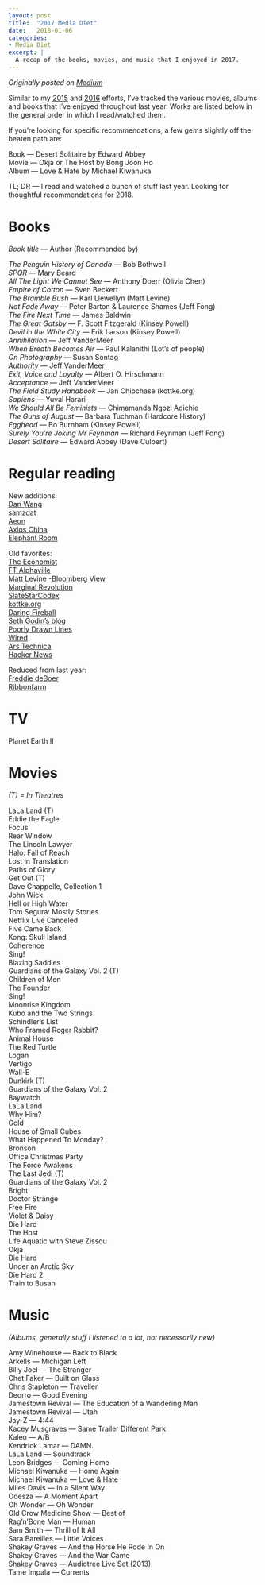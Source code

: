 ```yaml
---
layout: post
title:  "2017 Media Diet"
date:   2018-01-06
categories:
- Media Diet
excerpt: |
  A recap of the books, movies, and music that I enjoyed in 2017.
---
```


*Originally posted on [Medium](https://medium.com/@smflem/2017-media-diet-367d45b464e)*

Similar to my [2015](https://smflem.github.io/2016/01/10/2015_media_diet.html) and [2016](https://smflem.github.io/2017/01/08/2016_media_diet.html) efforts, I’ve tracked the various movies, albums and books that I’ve enjoyed throughout last year. Works are listed below in the general order in which I read/watched them.

If you’re looking for specific recommendations, a few gems slightly off the beaten path are:

Book — Desert Solitaire by Edward Abbey <br>
Movie — Okja or The Host by Bong Joon Ho <br>
Album — Love & Hate by Michael Kiwanuka <br>

TL; DR — I read and watched a bunch of stuff last year. Looking for thoughtful recommendations for 2018.

# **Books**
*Book title* — Author (Recommended by)

*The Penguin History of Canada* — Bob Bothwell <br>
*SPQR* — Mary Beard <br>
*All The Light We Cannot See* — Anthony Doerr (Olivia Chen) <br>
*Empire of Cotton* — Sven Beckert <br>
*The Bramble Bush* — Karl Llewellyn (Matt Levine) <br>
*Not Fade Away* — Peter Barton & Laurence Shames (Jeff Fong) <br>
*The Fire Next Time* — James Baldwin <br>
*The Great Gatsby* — F. Scott Fitzgerald (Kinsey Powell) <br>
*Devil in the White City* — Erik Larson (Kinsey Powell) <br>
*Annihilation* — Jeff VanderMeer <br>
*When Breath Becomes Air* — Paul Kalanithi (Lot’s of people) <br>
*On Photography* — Susan Sontag <br>
*Authority* — Jeff VanderMeer <br>
*Exit, Voice and Loyalty* — Albert O. Hirschmann <br>
*Acceptance* — Jeff VanderMeer <br>
*The Field Study Handbook* — Jan Chipchase (kottke.org) <br>
*Sapiens* — Yuval Harari <br>
*We Should All Be Feminists* — Chimamanda Ngozi Adichie <br>
*The Guns of August* — Barbara Tuchman (Hardcore History) <br>
*Egghead* — Bo Burnham (Kinsey Powell) <br>
*Surely You’re Joking Mr Feynman* — Richard Feynman (Jeff Fong) <br>
*Desert Solitaire* — Edward Abbey (Dave Culbert) <br>


# **Regular reading**

New additions: <br>
[Dan Wang](https://danwang.co/) <br>
[samzdat](https://samzdat.com/) <br>
[Aeon](https://aeon.co/) <br>
[Axios China](https://www.axios.com/axios-china) <br>
[Elephant Room](http://elephant-room.com/) <br>

Old favorites: <br>
[The Economist](https://www.economist.com/) <br>
[FT Alphaville](http://ftalphaville.ft.com/) <br>
[Matt Levine -Bloomberg View](http://www.bloombergview.com/contributors/matt-levine) <br>
[Marginal Revolution](http://marginalrevolution.com/) <br>
[SlateStarCodex](http://slatestarcodex.com/) <br>
[kottke.org](http://kottke.org/) <br>
[Daring Fireball](http://daringfireball.net/) <br>
[Seth Godin’s blog](http://sethgodin.typepad.com/) <br>
[Poorly Drawn Lines](http://poorlydrawnlines.com/) <br>
[Wired](https://www.wired.com/) <br>
[Ars Technica](https://arstechnica.com/) <br>
[Hacker News](https://news.ycombinator.com/) <br>

Reduced from last year: <br>
[Freddie deBoer](http://fredrikdeboer.com/blog/) <br>
[Ribbonfarm](http://www.ribbonfarm.com/) <br>

# **TV**

Planet Earth II

# **Movies**
*(T) = In Theatres*

LaLa Land (T) <br>
Eddie the Eagle <br>
Focus <br>
Rear Window <br>
The Lincoln Lawyer <br>
Halo: Fall of Reach <br>
Lost in Translation <br>
Paths of Glory <br>
Get Out (T) <br>
Dave Chappelle, Collection 1 <br>
John Wick <br>
Hell or High Water <br>
Tom Segura: Mostly Stories <br>
Netflix Live Canceled <br>
Five Came Back <br>
Kong: Skull Island <br>
Coherence <br>
Sing! <br>
Blazing Saddles <br>
Guardians of the Galaxy Vol. 2 (T) <br>
Children of Men <br>
The Founder <br>
Sing! <br>
Moonrise Kingdom <br>
Kubo and the Two Strings <br>
Schindler’s List <br>
Who Framed Roger Rabbit? <br>
Animal House <br>
The Red Turtle <br>
Logan <br>
Vertigo <br>
Wall-E <br>
Dunkirk (T) <br>
Guardians of the Galaxy Vol. 2 <br>
Baywatch <br>
LaLa Land <br>
Why Him? <br>
Gold <br>
House of Small Cubes <br>
What Happened To Monday? <br>
Bronson <br>
Office Christmas Party <br>
The Force Awakens <br>
The Last Jedi (T) <br>
Guardians of the Galaxy Vol. 2 <br>
Bright <br>
Doctor Strange <br>
Free Fire <br>
Violet & Daisy <br>
Die Hard <br>
The Host <br>
Life Aquatic with Steve Zissou <br>
Okja <br>
Die Hard <br>
Under an Arctic Sky <br>
Die Hard 2 <br>
Train to Busan <br>

# **Music**
*(Albums, generally stuff I listened to a lot, not necessarily new)*

Amy Winehouse — Back to Black <br>
Arkells — Michigan Left <br>
Billy Joel — The Stranger <br>
Chet Faker — Built on Glass <br>
Chris Stapleton — Traveller <br>
Deorro — Good Evening <br>
Jamestown Revival — The Education of a Wandering Man <br>
Jamestown Revival — Utah <br>
Jay-Z — 4:44 <br>
Kacey Musgraves — Same Trailer Different Park <br>
Kaleo — A/B <br>
Kendrick Lamar — DAMN. <br>
LaLa Land — Soundtrack <br>
Leon Bridges — Coming Home <br>
Michael Kiwanuka — Home Again <br>
Michael Kiwanuka — Love & Hate <br>
Miles Davis — In a Silent Way <br>
Odesza — A Moment Apart <br>
Oh Wonder — Oh Wonder <br>
Old Crow Medicine Show — Best of <br>
Rag’n’Bone Man — Human <br>
Sam Smith — Thrill of It All <br>
Sara Bareilles — Little Voices <br>
Shakey Graves — And the Horse He Rode In On <br>
Shakey Graves — And the War Came <br>
Shakey Graves — Audiotree Live Set (2013) <br>
Tame Impala — Currents <br>
